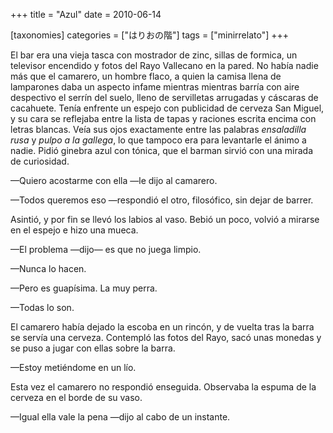 +++
title = "Azul"
date = 2010-06-14

[taxonomies]
categories = ["はりおの階"]
tags = ["minirrelato"]
+++

El bar era una vieja tasca con mostrador de zinc, sillas de formica, un
televisor encendido y fotos del Rayo Vallecano en la pared. No había
nadie más que el camarero, un hombre flaco, a quien la camisa llena de
lamparones daba un aspecto infame mientras mientras barría con aire
despectivo el serrín del suelo, lleno de servilletas arrugadas y
cáscaras de cacahuete. Tenía enfrente un espejo con publicidad de
cerveza San Miguel, y su cara se reflejaba entre la lista de tapas y
raciones escrita encima con letras blancas. Veía sus ojos exactamente
entre las palabras *ensaladilla rusa* y *pulpo a la gallega*, lo que
tampoco era para levantarle el ánimo a nadie. Pidió ginebra azul con
tónica, que el barman sirvió con una mirada de curiosidad.

—Quiero acostarme con ella —le dijo al camarero.

—Todos queremos eso —respondió el otro, filosófico, sin dejar de barrer.

Asintió, y por fin se llevó los labios al vaso. Bebió un poco, volvió a
mirarse en el espejo e hizo una mueca.

—El problema —dijo— es que no juega limpio.

—Nunca lo hacen.

—Pero es guapísima. La muy perra.

—Todas lo son.

El camarero había dejado la escoba en un rincón, y de vuelta tras la
barra se servía una cerveza. Contempló las fotos del Rayo, sacó unas
monedas y se puso a jugar con ellas sobre la barra.

—Estoy metiéndome en un lío.

Esta vez el camarero no respondió enseguida. Observaba la espuma de la
cerveza en el borde de su vaso.

—Igual ella vale la pena —dijo al cabo de un instante.
